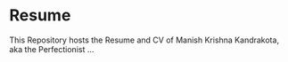 # Resume
This Repository hosts the Resume and CV of Manish Krishna Kandrakota, aka the Perfectionist ...
